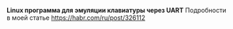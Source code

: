 <b>Linux программа для эмуляции клавиатуры через UART</b>
Подробности в моей статье https://habr.com/ru/post/326112
